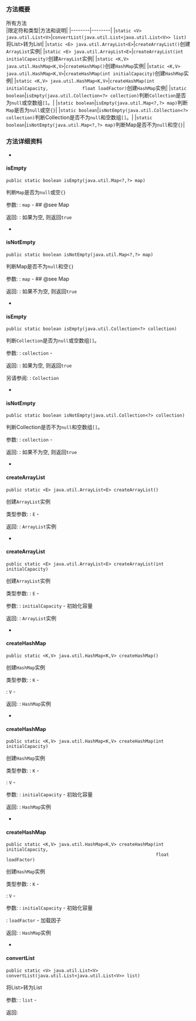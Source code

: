 ### 方法概要 ###

所有方法  
|限定符和类型|方法和说明|
|--------|--------|
|`static <V> java.util.List<V>`|`convertList(java.util.List<java.util.List<V>> list)`将List>转为List|
|`static <E> java.util.ArrayList<E>`|`createArrayList()`创建`ArrayList`实例|
|`static <E> java.util.ArrayList<E>`|`createArrayList(int initialCapacity)`创建`ArrayList`实例|
|`static <K,V> java.util.HashMap<K,V>`|`createHashMap()`创建`HashMap`实例|
|`static <K,V> java.util.HashMap<K,V>`|`createHashMap(int initialCapacity)`创建`HashMap`实例|
|`static <K,V> java.util.HashMap<K,V>`|`createHashMap(int initialCapacity,             float loadFactor)`创建`HashMap`实例|
|`static boolean`|`isEmpty(java.util.Collection<?> collection)`判断`Collection`是否为`null`或空数组`[]`。|
|`static boolean`|`isEmpty(java.util.Map<?,?> map)`判断`Map`是否为`null`或空`{}`|
|`static boolean`|`isNotEmpty(java.util.Collection<?> collection)`判断Collection是否不为`null`和空数组`[]`。|
|`static boolean`|`isNotEmpty(java.util.Map<?,?> map)`判断Map是否不为`null`和空`{}`|


### 方法详细资料 ###

- 
#### isEmpty ####

```
public static boolean isEmpty(java.util.Map<?,?> map)
```

判断`Map`是否为`null`或空`{}`

参数:
:   `map` - ## @see Map

返回:
:   如果为空, 则返回`true`


- 
#### isNotEmpty ####

```
public static boolean isNotEmpty(java.util.Map<?,?> map)
```

判断Map是否不为`null`和空`{}`

参数:
:   `map` - ## @see Map

返回:
:   如果不为空, 则返回`true`


- 
#### isEmpty ####

```
public static boolean isEmpty(java.util.Collection<?> collection)
```

判断`Collection`是否为`null`或空数组`[]`。

参数:
:   `collection` - 

返回:
:   如果为空, 则返回`true`

另请参阅:
:   `Collection`


- 
#### isNotEmpty ####

```
public static boolean isNotEmpty(java.util.Collection<?> collection)
```

判断Collection是否不为`null`和空数组`[]`。

参数:
:   `collection` - 

返回:
:   如果不为空, 则返回`true`


- 
#### createArrayList ####

```
public static <E> java.util.ArrayList<E> createArrayList()
```

创建`ArrayList`实例

类型参数:
:   `E` - 

返回:
:   `ArrayList`实例


- 
#### createArrayList ####

```
public static <E> java.util.ArrayList<E> createArrayList(int initialCapacity)
```

创建`ArrayList`实例

类型参数:
:   `E` - 

参数:
:   `initialCapacity` - 初始化容量

返回:
:   `ArrayList`实例


- 
#### createHashMap ####

```
public static <K,V> java.util.HashMap<K,V> createHashMap()
```

创建`HashMap`实例

类型参数:
:   `K` - 

:   `V` - 

返回:
:   `HashMap`实例


- 
#### createHashMap ####

```
public static <K,V> java.util.HashMap<K,V> createHashMap(int initialCapacity)
```

创建`HashMap`实例

类型参数:
:   `K` - 

:   `V` - 

参数:
:   `initialCapacity` - 初始化容量

返回:
:   `HashMap`实例


- 
#### createHashMap ####

```
public static <K,V> java.util.HashMap<K,V> createHashMap(int initialCapacity,
                                                         float loadFactor)
```

创建`HashMap`实例

类型参数:
:   `K` - 

:   `V` - 

参数:
:   `initialCapacity` - 初始化容量

:   `loadFactor` - 加载因子

返回:
:   `HashMap`实例


- 
#### convertList ####

```
public static <V> java.util.List<V> convertList(java.util.List<java.util.List<V>> list)
```

将List>转为List

参数:
:   `list` - 

返回: